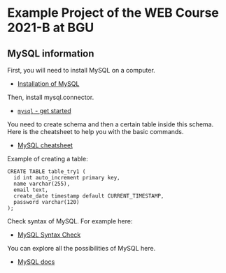 # Example Project of the WEB Course 2021-B at BGU

## MySQL information

First, you will need to install MySQL on a computer.
- [Installation of MySQL](https://medium.com/365datascience/installing-mysql-and-getting-acquainted-with-the-interface-cf0f98e599f2)

Then, install mysql.connector.
- [`mysql` - get started](https://www.w3schools.com/python/python_mysql_getstarted.asp)

You need to create schema and then a certain table inside this schema.
Here is the cheatsheet to help you with the basic commands.
- [MySQL cheatsheet](https://gist.github.com/hofmannsven/9164408)

Example of creating a table:

```mysql
CREATE TABLE table_try1 (
  id int auto_increment primary key,
  name varchar(255),
  email text,
  create_date timestamp default CURRENT_TIMESTAMP,
  password varchar(120)
);
```
Check syntax of MySQL. For example here:
- [MySQL Syntax Check](https://www.piliapp.com/mysql-syntax-check/)

You can explore all the possibilities of MySQL here.
- [MySQL docs](https://dev.mysql.com/doc/connector-python/en/)




